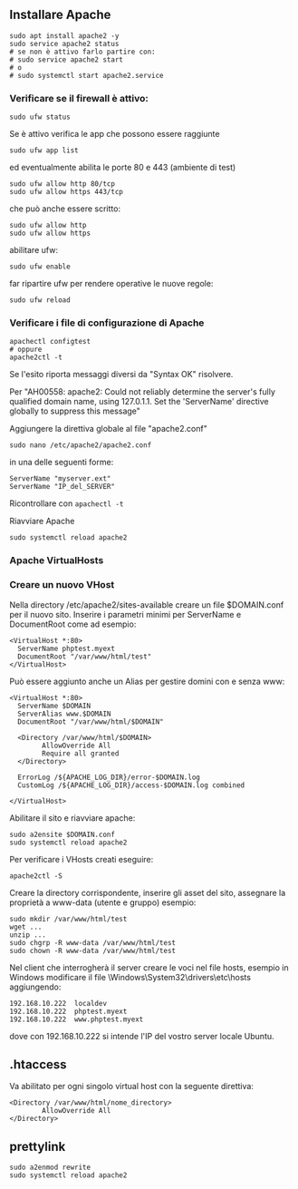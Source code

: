 ## Installare Apache

```
sudo apt install apache2 -y
sudo service apache2 status
# se non è attivo farlo partire con:
# sudo service apache2 start
# o
# sudo systemctl start apache2.service
```

### Verificare se il firewall è attivo:
```
sudo ufw status
```

Se è attivo verifica le app che possono essere raggiunte

```
sudo ufw app list
```

ed eventualmente abilita le porte 80 e 443 (ambiente di test)

```
sudo ufw allow http 80/tcp
sudo ufw allow https 443/tcp
```

che può anche essere scritto:

```
sudo ufw allow http
sudo ufw allow https
```

abilitare ufw:

```
sudo ufw enable
```

far ripartire ufw per rendere operative le nuove regole:

```
sudo ufw reload
```


### Verificare i file di configurazione di Apache
```
apachectl configtest
# oppure
apache2ctl -t
```

Se l'esito riporta messaggi diversi da "Syntax OK" risolvere.

Per "AH00558: apache2: Could not reliably determine the server's fully qualified domain name, using 127.0.1.1. Set the 'ServerName' directive globally to suppress this message"

Aggiungere la direttiva globale al file "apache2.conf"
```
sudo nano /etc/apache2/apache2.conf
```

in una delle seguenti forme:
```
ServerName "myserver.ext"
ServerName "IP_del_SERVER"
```
Ricontrollare con ```apachectl -t```

Riavviare Apache
```
sudo systemctl reload apache2
```

### Apache VirtualHosts

### Creare un nuovo VHost

Nella directory /etc/apache2/sites-available creare un file $DOMAIN.conf per il nuovo sito.
Inserire i parametri minimi per ServerName e DocumentRoot come ad esempio:

```
<VirtualHost *:80>
  ServerName phptest.myext
  DocumentRoot "/var/www/html/test"
</VirtualHost>
```

Può essere aggiunto anche un Alias per gestire domini con e senza www:

```
<VirtualHost *:80>
  ServerName $DOMAIN
  ServerAlias www.$DOMAIN
  DocumentRoot "/var/www/html/$DOMAIN"

  <Directory /var/www/html/$DOMAIN>
        AllowOverride All
        Require all granted
  </Directory>

  ErrorLog /${APACHE_LOG_DIR}/error-$DOMAIN.log
  CustomLog /${APACHE_LOG_DIR}/access-$DOMAIN.log combined

</VirtualHost>
```

Abilitare il sito e riavviare apache:

```
sudo a2ensite $DOMAIN.conf
sudo systemctl reload apache2
```

Per verificare i VHosts creati eseguire:

```
apache2ctl -S
```

Creare la directory corrispondente, inserire gli asset del sito, assegnare la proprietà a www-data (utente e gruppo) esempio:

```
sudo mkdir /var/www/html/test
wget ...
unzip ...
sudo chgrp -R www-data /var/www/html/test  
sudo chown -R www-data /var/www/html/test
```

Nel client che interrogherà il server creare le voci nel file hosts, esempio in Windows modificare il file \Windows\System32\drivers\etc\hosts aggiungendo:
```
192.168.10.222	localdev
192.168.10.222	phptest.myext
192.168.10.222	www.phptest.myext
```

dove con 192.168.10.222 si intende l'IP del vostro server locale Ubuntu.

## .htaccess

Va abilitato per ogni singolo virtual host con la seguente direttiva:

```
<Directory /var/www/html/nome_directory>
        AllowOverride All
</Directory>
```
## prettylink

```
sudo a2enmod rewrite
sudo systemctl reload apache2

```

